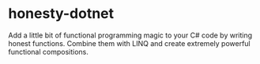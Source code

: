 # honesty-dotnet
Add a little bit of functional programming magic to your C# code by writing honest functions. Combine them with LINQ and create extremely powerful functional compositions.
